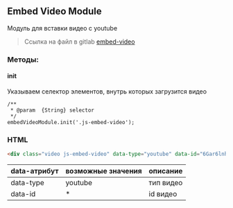 ## Embed Video Module 
Модуль для вставки видео с youtube
>Ссылка на файл в gitlab [embed-video](https://git.darvins.ru/darvin-cms/skeleton/blob/master/assets/ds-kit/plugins/embed-video)

### Методы:
#### init
Указываем селектор элементов, внутрь которых загрузится видео
```
/**
 * @param  {String} selector
 */
embedVideoModule.init('.js-embed-video');
```

### HTML
```html
<div class="video js-embed-video" data-type="youtube" data-id="6Gar6lnh2PI"></div>
```

| data-атрибут  |  возможные значения  |  описание  |
|---------------|----------------------|------------|
| data-type     | youtube              | тип видео  |
| data-id       | *                    | id видео   |
